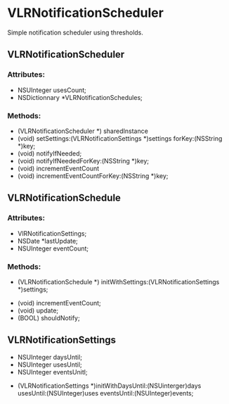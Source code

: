 VLRNotificationScheduler
========================

Simple notification scheduler using thresholds.


## VLRNotificationScheduler

### Attributes:
- NSUInteger usesCount;
- NSDictionnary *VLRNotificationSchedules;

### Methods:
- (VLRNotificationScheduler *) sharedInstance
- (void) setSettings:(VLRNotificationSettings *)settings forKey:(NSString *)key;
- (void) notifyIfNeeded;
- (void) notifyIfNeededForKey:(NSString *)key;
- (void) incrementEventCount
- (void) incrementEventCountForKey:(NSString *)key;


## VLRNotificationSchedule

### Attributes:
- VlRNotificationSettings;
- NSDate *lastUpdate;
- NSUInteger eventCount;

### Methods:
+ (VLRNotificationSchedule *) initWithSettings:(VLRNotificationSettings *)settings;
- (void) incrementEventCount;
- (void) update;
- (BOOL) shouldNotify;


## VLRNotificationSettings
- NSUInteger daysUntil;
- NSUInteger usesUntil;
- NSUInteger eventsUnitl;

+ (VLRNotificationSettings *)initWithDaysUntil:(NSUinterger)days usesUntil:(NSUInteger)uses eventsUntil:(NSUInteger)events;
